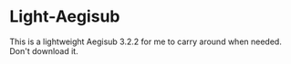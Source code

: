 # Light-Aegisub
This is a lightweight Aegisub 3.2.2 for me to carry around when needed. Don't download it.
